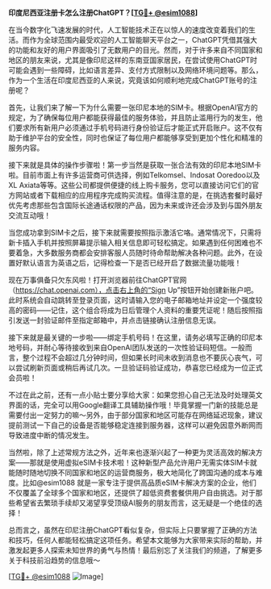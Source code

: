 **印度尼西亚注册卡怎么注册ChatGPT？[[TG💪+ @esim1088](https://t.me/s/esim1088)]**

在当今数字化飞速发展的时代，人工智能技术正在以惊人的速度改变着我们的生活。而作为全球范围内最受欢迎的人工智能聊天平台之一，ChatGPT凭借其强大的功能和友好的用户界面吸引了无数用户的目光。然而，对于许多来自不同国家和地区的朋友来说，尤其是像印尼这样的东南亚国家居民，在尝试使用ChatGPT时可能会遇到一些障碍，比如语言差异、支付方式限制以及网络环境问题等。那么，作为一个生活在印度尼西亚的人来说，究竟该如何顺利地完成ChatGPT账号的注册呢？

首先，让我们来了解一下为什么需要一张印尼本地的SIM卡。根据OpenAI官方的规定，为了确保每位用户都能获得最佳的服务体验，并且防止滥用行为的发生，他们要求所有新用户必须通过手机号码进行身份验证后才能正式开启账户。这不仅有助于维护平台的安全性，同时也保证了每位用户都能够享受到更加个性化和精准的服务内容。

接下来就是具体的操作步骤啦！第一步当然是获取一张合法有效的印尼本地SIM卡啦。目前市面上有许多运营商可供选择，例如Telkomsel、Indosat Ooredoo以及XL Axiata等等。这些公司都提供便捷的线上购卡服务，您可以直接访问它们的官方网站或者下载相应的应用程序完成购买流程。值得注意的是，在挑选套餐时最好优先考虑那些包含国际长途通话权限的产品，因为未来或许还会涉及到与国外朋友交流互动哦！

当您成功拿到SIM卡之后，接下来就需要按照指示激活它咯。通常情况下，只需将新卡插入手机并按照屏幕提示输入相关信息即可轻松搞定。如果遇到任何困难也不要着急，大多数服务商都会安排客服人员随时待命帮助解决各种问题。此外，在设置好默认语言为英语之后，记得检查一下是否已经开启了数据流量功能哦！

现在万事俱备只欠东风啦！打开浏览器前往ChatGPT官网（https://chat.openai.com），点击右上角的“Sign Up”按钮开始创建新账户吧。此时系统会自动跳转至登录页面，这时请输入您的电子邮箱地址并设定一个强度较高的密码——记住，这个组合将成为日后管理个人资料的重要凭证呢！随后按照指引发送一封验证邮件至指定邮箱中，并点击链接确认注册信息无误。

接下来就是最关键的一步啦——绑定手机号码！在这里，请务必填写正确的印尼本地号码，并耐心等待接收到来自OpenAI团队发送的一次性验证码短信。一般而言，整个过程不会超过几分钟时间，但如果长时间未收到消息也不要灰心丧气，可以尝试刷新页面或稍后再试几次。一旦验证码验证成功，恭喜您已经成为一位正式会员啦！

不过在此之前，还有一点小贴士要分享给大家：如果您担心自己无法及时处理英文界面的话，完全可以用Google翻译工具辅助操作哦！毕竟掌握一门新的技能总是需要付出一定努力的嘛～另外，由于部分国家和地区可能存在网络延迟现象，建议提前测试一下自己的设备是否能够稳定连接到服务器，这样可以避免因意外断网而导致进度中断的情况发生。

当然啦，除了上述常规方法之外，近年来也逐渐兴起了一种更为灵活高效的解决方案——那就是使用虚拟eSIM卡技术啦！这种新型产品允许用户无需实体SIM卡就能随时随地切换不同国家和地区的运营商服务，极大地简化了跨国沟通的成本与难度。比如@esim1088 就是一家专注于提供高品质eSIM卡解决方案的企业，他们不仅覆盖了全球多个国家和地区，还提供了超低资费套餐供用户自由挑选。对于那些希望省去繁琐手续却又渴望享受顶级AI服务的朋友而言，这无疑是一个绝佳的选择！

总而言之，虽然在印尼注册ChatGPT看似复杂，但实际上只要掌握了正确的方法和技巧，任何人都能轻松搞定这项任务。希望本文能够为大家带来实际的帮助，并激发起更多人探索未知世界的勇气与热情！最后别忘了关注我们的频道，了解更多关于科技前沿趋势的信息哦～

[[TG💪+ @esim1088](https://t.me/s/esim1088) ![Image](https://i.postimg.cc/4NQfJmqS/Snipaste-2025-05-13-00-14-12.png)]